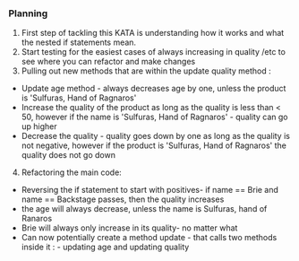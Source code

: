 ### Planning

1. First step of tackling this KATA is understanding how it works and what the nested if statements mean.
2. Start testing for the easiest cases of always increasing in quality /etc to see where you can refactor and make changes
3. Pulling out new methods that are within the update quality method : 
- Update age method - always decreases age by one, unless the product is 'Sulfuras, Hand of Ragnaros'
- Increase the quality of the product as long as the quality is less than < 50, however if the name is 'Sulfuras, Hand of Ragnaros' - quality can go up higher
- Decrease the quality - quality goes down by one as long as the quality is not negative, however if the product is 'Sulfuras, Hand of Ragnaros' the quality does not go down
4. Refactoring the main code:
- Reversing the if statement to start with positives- if name == Brie and name == Backstage passes, then the quality increases
- the age will always decrease, unless the name is Sulfuras, hand of Ranaros
- Brie will always only increase in its quality- no matter what
- Can now potentially create a method update - that calls two methods inside it : - updating age and updating quality


 